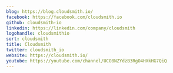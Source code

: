 ```yaml
---
blog: https://blog.cloudsmith.io/
facebook: https://facebook.com/cloudsmith.io
github: cloudsmith-io
linkedin: https://linkedin.com/company/cloudsmith
logohandle: cloudsmithio
sort: cloudsmith
title: Cloudsmith
twitter: cloudsmith_io
website: https://cloudsmith.io/
youtube: https://youtube.com/channel/UCO8NZYdzB3RgO4HXkHG7QiQ
---
```


